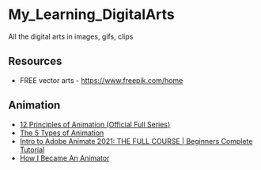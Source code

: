 # My_Learning_DigitalArts
All the digital arts in images, gifs, clips

## Resources
* FREE vector arts - https://www.freepik.com/home

## Animation
* [12 Principles of Animation (Official Full Series)](https://www.youtube.com/watch?v=uDqjIdI4bF4)
* [The 5 Types of Animation](https://www.youtube.com/watch?v=NZbrdCAsYqU)
* [Intro to Adobe Animate 2021: THE FULL COURSE | Beginners Complete Tutorial](https://www.youtube.com/watch?v=JtlVx-dNHcw)
* [How I Became An Animator](https://www.youtube.com/watch?v=mlAyvhc6m9o)